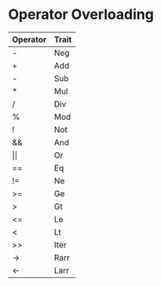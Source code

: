# Operator Overloading

| Operator | Trait |
| -------- | ----- |
| -        | Neg   |
| +        | Add   |
| -        | Sub   |
| \*       | Mul   |
| /        | Div   |
| %        | Mod   |
| !        | Not   |
| &&       | And   |
| \|\|     | Or    |
| ==       | Eq    |
| !=       | Ne    |
| >=       | Ge    |
| >        | Gt    |
| <=       | Le    |
| <        | Lt    |
| >>       | Iter  |
| ->       | Rarr  |
| <-       | Larr  |

